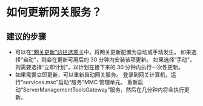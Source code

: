 <properties
    pageTitle="How do I update the gateway service?"
    description="如何更新 Server 管理工具网关服务？"
    service="microsoft.servermanagement"
    resource="gateways"
    authors="jol"
    displayOrder="4"
    selfHelpType="resource"
    supportTopicIds=""
    resourceTags=""
    productPesIds=""
    cloudEnvironments="public"
/>


# 如何更新网关服务？

## **建议的步骤**

* 可以在[“网关更新”边栏选项卡](data-blade:Microsoft_Azure_RSMT.GatewayUpdateBlade)中，将网关更新配置为自动或手动发生。 如果选择“自动”，则会在更新可用后的 30 分钟内安装该项更新。 如果选择“手动”，则需要选择“立即计划”，以计划在接下来的 30 分钟内执行一次性更新。
* 如果需要立即更新，可以重新启动网关服务。 登录到网关计算机，运行“services.msc”启动“服务”MMC 管理单元。 重新启动“ServerManagementToolsGateway”服务，然后在几分钟内将会执行更新。




<!--HONumber=Aug16_HO1-->


